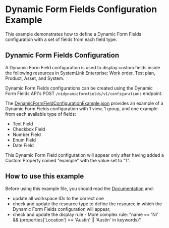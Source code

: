 # Dynamic Form Fields Configuration Example

This example demonstrates how to define a Dynamic Form Fields configuration 
with a set of fields from each field type.

## Dynamic Form Fields Configuration

A Dynamic Form Field configuration is used to display custom fields inside 
the following resources in SystemLink Enterprise: Work order, Test plan, 
Product, Asset, and System. 

Dynamic Form Fields configurations can be created using the Dynamic Form 
Fields API's POST `/nidynamicformfields/v1/configurations` endpoint. 

The [DynamicFormFieldConfigurationExample.json](DynamicFormFieldConfigurationExample.json) 
provides an example of a Dynamic Form Fields configuration with 1 view,
1 group, and one example from each available type of fields:

  - Text Field
  - Checkbox Field
  - Number Field
  - Enum Field
  - Date Field

This Dynamic Form Field configuration will appear only after having added a Custom Property 
named "example"  with the value set to "1".

## How to use this example

Before using this example file, you should read the [Documentation](https://www.ni.com/docs/en-US/bundle/systemlink-enterprise/page/adding-custom-fields-to-the-ui.html) and:

  - update all workspace IDs to the correct one
  - check and update the resource type to define the resource in which the
    Dynamic Form Fields configuration will appear,
  - check and update the display rule - More complex rule: "name == 'NI' &&
     (properties['Location'] == 'Austin' || 'Austin' in keywords)"
